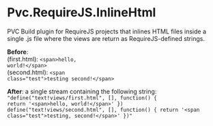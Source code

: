 Pvc.RequireJS.InlineHtml
========================

PVC Build plugin for RequireJS projects that inlines HTML files inside a single .js file where the views are return as RequireJS-defined strings.

**Before**:<br/>
  (first.html): <code>&lt;span&gt;hello, world!&lt;/span&gt;</code><br />
  (second.html): <code>&lt;span class="test"&gt;testing second!&lt;/span&gt;</code>


**After**: a single stream containing the following string:<br/>
  <code>"define("text!views/first.html", [], function() { return '&lt;span&gt;hello, world!&lt;/span&gt;' })
  define("text!views/second.html", [], function() { return '&lt;span class="test"&gt;testing, second!&lt;/span&gt;' })"</code>
